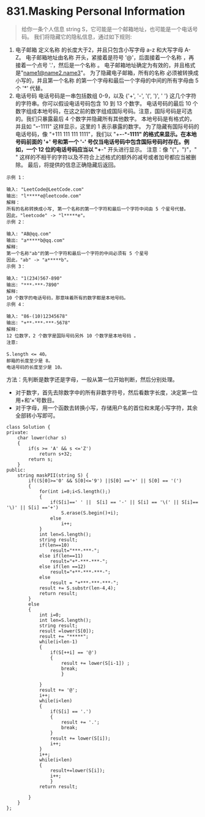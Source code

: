 # 831.Masking Personal Information
> 给你一条个人信息 string S，它可能是一个邮箱地址，也可能是一个电话号码。
我们将隐藏它的隐私信息，通过如下规则:
1. 电子邮箱
定义名称 <name> 的长度大于2，并且只包含小写字母 a-z 和大写字母 A-Z。
电子邮箱地址由名称 <name> 开头，紧接着是符号 '@'，后面接着一个名称 <name>，再接着一个点号 '.'，然后是一个名称 <name>。
电子邮箱地址确定为有效的，并且格式是"name1@name2.name3"。
为了隐藏电子邮箱，所有的名称 <name> 必须被转换成小写的，并且第一个名称 <name> 的第一个字母和最后一个字母的中间的所有字母由 5 个 '*' 代替。
2. 电话号码
电话号码是一串包括数组 0-9，以及 {'+', '-', '(', ')', ' '} 这几个字符的字符串。你可以假设电话号码包含 10 到 13 个数字。
电话号码的最后 10 个数字组成本地号码，在这之前的数字组成国际号码。注意，国际号码是可选的。我们只暴露最后 4 个数字并隐藏所有其他数字。
本地号码是有格式的，并且如 "***-***-1111" 这样显示，这里的 1 表示暴露的数字。
为了隐藏有国际号码的电话号码，像 "+111 111 111 1111"，我们以 "+***-***-***-1111" 的格式来显示。在本地号码前面的 '+' 号和第一个 '-' 号仅当电话号码中包含国际号码时存在。例如，一个 12 位的电话号码应当以 "+**-" 开头进行显示。
注意：像 "("，")"，" " 这样的不相干的字符以及不符合上述格式的额外的减号或者加号都应当被删除。
最后，将提供的信息正确隐藏后返回。

```
示例 1：

输入: "LeetCode@LeetCode.com"
输出: "l*****e@leetcode.com"
解释：
所有的名称转换成小写, 第一个名称的第一个字符和最后一个字符中间由 5 个星号代替。
因此，"leetcode" -> "l*****e"。
示例 2：

输入: "AB@qq.com"
输出: "a*****b@qq.com"
解释:
第一个名称"ab"的第一个字符和最后一个字符的中间必须有 5 个星号
因此，"ab" -> "a*****b"。
示例 3：

输入: "1(234)567-890"
输出: "***-***-7890"
解释:
10 个数字的电话号码，那意味着所有的数字都是本地号码。
示例 4：

输入: "86-(10)12345678"
输出: "+**-***-***-5678"
解释:
12 位数字，2 个数字是国际号码另外 10 个数字是本地号码 。
注意:

S.length <= 40。
邮箱的长度至少是 8。
电话号码的长度至少是 10。
```
方法：先判断是数字还是字母，一般从第一位开始判断，然后分别处理。
- 对于数字，首先去除数字中的所有非数字符号，然后看数字长度，决定第一位用+和‘×’号数目。
- 对于字母，用一个函数去转换小写，存储用户名的首位和末尾小写字符，其余全部转小写即可。


```
class Solution {
private:
    char lower(char s)
    {
        if(s >= 'A' && s <='Z')
            return s+32;
        return s;
    }
public:
    string maskPII(string S) {
        if((S[0]>='0' && S[0]<='9') ||S[0] =='+' || S[0] == '(')
        {
            for(int i=0;i<S.length();)
            {
                if(S[i]==' ' ||  S[i] == '-' || S[i] == '\(' || S[i]== '\)' || S[i] =='+')
                    S.erase(S.begin()+i);
                else
                    i++;
            }
            int len=S.length();
            string result;
            if(len==10)
                result="***-***-";
            else if(len==11)
                result="+*-***-***-";
            else if(len ==12)
                result="+**-***-***-";
            else
                result = "+***-***-***-";
            result += S.substr(len-4,4);
            return result;
        }
        else
        {
            int i=0;
            int len=S.length();
            string result;
            result =lower(S[0]);
            result += "*****";
            while(i<len-1)
            {
                if(S[++i] == '@')
                {
                    result += lower(S[i-1]) ;
                    break;
                    }

            }
            result += '@';
            i++;
            while(i<len)
            {
                if(S[i] == '.')
                {
                    result += '.';
                    break;
                }
                result += lower(S[i]);
                i++;
            }
            i++;
            while(i<len)
            {
                result+=lower(S[i]);
                i++;
                }
            return result;

        }
    }
};
```
